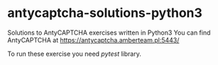 # antycaptcha-solutions-python3

Solutions to AntyCAPTCHA exercises written in Python3
You can find AntyCAPTCHA at https://antycaptcha.amberteam.pl:5443/

To run these exercise you need *pytest* library.  

